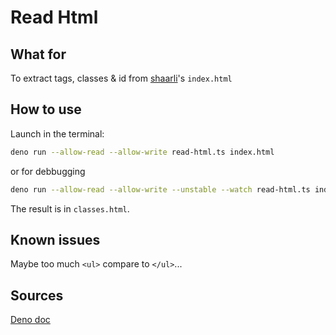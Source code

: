 # Read Html

## What for

To extract tags, classes & id from [shaarli](https://demo.shaarli.org/)'s `index.html`

## How to use

Launch in the terminal:

```bash
deno run --allow-read --allow-write read-html.ts index.html
```

or for debbugging

```bash
deno run --allow-read --allow-write --unstable --watch read-html.ts index.html
```

The result is in `classes.html`.

## Known issues

Maybe too much `<ul>` compare to `</ul>`...

## Sources

[Deno doc](https://doc.deno.land/builtin/stable)
